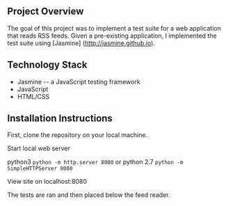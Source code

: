 ## Project Overview
The goal of this project was to implement a test suite for a web application that reads RSS feeds.  Given a pre-existing application, I implemented the test suite using [Jasmine] (http://jasmine.github.io).

## Technology Stack
- Jasmine -- a JavaScript testing framework
- JavaScript
- HTML/CSS

## Installation Instructions

First, clone the repository on your local machine. 

Start local web server

python3 `python -m http.server 8080` or python 2.7 `python -m SimpleHTTPServer 8080`

View site on localhost:8080

The tests are ran and then placed below the feed reader. 



